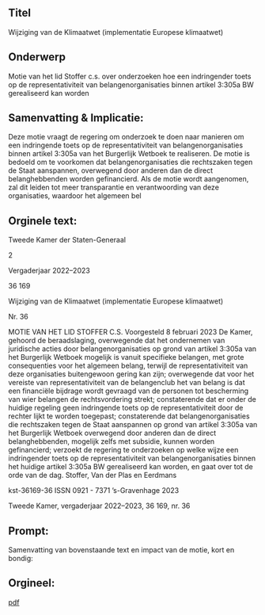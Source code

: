 ## Titel
Wijziging van de Klimaatwet (implementatie Europese klimaatwet)
## Onderwerp
Motie van het lid Stoffer c.s. over onderzoeken hoe een indringender toets op de representativiteit van belangenorganisaties binnen artikel 3:305a BW gerealiseerd kan worden
## Samenvatting & Implicatie:

Deze motie vraagt de regering om onderzoek te doen naar manieren om een indringende toets op de representativiteit van belangenorganisaties binnen artikel 3:305a van het Burgerlijk Wetboek te realiseren. De motie is bedoeld om te voorkomen dat belangenorganisaties die rechtszaken tegen de Staat aanspannen, overwegend door anderen dan de direct belanghebbenden worden gefinancierd. Als de motie wordt aangenomen, zal dit leiden tot meer transparantie en verantwoording van deze organisaties, waardoor het algemeen bel
## Orginele text:


Tweede Kamer der Staten-Generaal

2

Vergaderjaar 2022–2023

36 169

Wijziging van de Klimaatwet (implementatie
Europese klimaatwet)

Nr. 36

MOTIE VAN HET LID STOFFER C.S.
Voorgesteld 8 februari 2023
De Kamer,
gehoord de beraadslaging,
overwegende dat het ondernemen van juridische acties door belangenorganisaties op grond van artikel 3:305a van het Burgerlijk Wetboek
mogelijk is vanuit specifieke belangen, met grote consequenties voor het
algemeen belang, terwijl de representativiteit van deze organisaties
buitengewoon gering kan zijn;
overwegende dat voor het vereiste van representativiteit van de belangenclub het van belang is dat een financiële bijdrage wordt gevraagd van
de personen tot bescherming van wier belangen de rechtsvordering
strekt;
constaterende dat er onder de huidige regeling geen indringende toets op
de representativiteit door de rechter lijkt te worden toegepast;
constaterende dat belangenorganisaties die rechtszaken tegen de Staat
aanspannen op grond van artikel 3:305a van het Burgerlijk Wetboek
overwegend door anderen dan de direct belanghebbenden, mogelijk zelfs
met subsidie, kunnen worden gefinancierd;
verzoekt de regering te onderzoeken op welke wijze een indringender
toets op de representativiteit van belangenorganisaties binnen het huidige
artikel 3:305a BW gerealiseerd kan worden,
en gaat over tot de orde van de dag.
Stoffer,
Van der Plas en
Eerdmans

kst-36169-36
ISSN 0921 - 7371
’s-Gravenhage 2023

Tweede Kamer, vergaderjaar 2022–2023, 36 169, nr. 36


## Prompt:
Samenvatting van bovenstaande text en impact van de motie, kort en bondig:

## Orgineel:
[pdf](https://gegevensmagazijn.tweedekamer.nl/OData/v4/2.0/Document(9208f5f1-69a8-4fe5-ab4b-5af2af1d2cf8)/resource)
